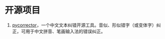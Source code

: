 # 开源项目
1. [pycorrector](https://github.com/shibing624/pycorrector)，一个中文文本纠错开源工具。音似、形似错字（或变体字）纠正，可用于中文拼音、笔画输入法的错误纠正。

